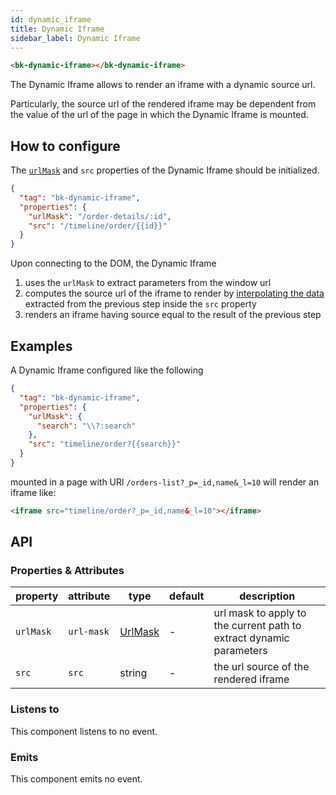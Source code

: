 ```yaml
---
id: dynamic_iframe
title: Dynamic Iframe
sidebar_label: Dynamic Iframe
---
```




<!--
WARNING:
This file is automatically generated. Please edit the 'README' file of the corresponding component and run `yarn copy:docs`
-->

[url-mask]: /microfrontend-composer/back-kit/40_core_concepts.md#extracting-data-from-url---urlmask
[dynamic-configuration]: /microfrontend-composer/back-kit/40_core_concepts.md#dynamic-configuration



```html
<bk-dynamic-iframe></bk-dynamic-iframe>
```

The Dynamic Iframe allows to render an iframe with a dynamic source url.

Particularly, the source url of the rendered iframe may be dependent from the value of the url of the page in which the Dynamic Iframe is mounted.

## How to configure

The [`urlMask`][url-mask] and `src` properties of the Dynamic Iframe should be initialized.

```json
{
  "tag": "bk-dynamic-iframe",
  "properties": {
    "urlMask": "/order-details/:id",
    "src": "/timeline/order/{{id}}"
  }
}
```

Upon connecting to the DOM, the Dynamic Iframe
  1. uses the `urlMask` to extract parameters from the window url
  2. computes the source url of the iframe to render by [interpolating the data][dynamic-configuration] extracted from the previous step inside the `src` property
  3. renders an iframe having source equal to the result of the previous step

## Examples

A Dynamic Iframe configured like the following

```json
{
  "tag": "bk-dynamic-iframe",
  "properties": {
    "urlMask": {
      "search": "\\?:search"
    },
    "src": "timeline/order?{{search}}"
  }
}
```

mounted in a page with URl `/orders-list?_p=_id,name&_l=10` will render an iframe like:

```html
<iframe src="timeline/order?_p=_id,name&_l=10"></iframe>
```

## API

### Properties & Attributes

| property  | attribute  | type                | default | description                                                         |
| --------- | ---------- | ------------------- | ------- | ------------------------------------------------------------------- |
| `urlMask` | `url-mask` | [UrlMask][url-mask] | -       | url mask to apply to the current path to extract dynamic parameters |
| `src`     | `src`      | string              | -       | the url source of the rendered iframe                               |


### Listens to

This component listens to no event.

### Emits

This component emits no event.
